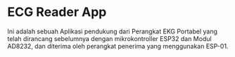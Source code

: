 <h1>ECG Reader App</h1>
Ini adalah sebuah Aplikasi pendukung dari Perangkat EKG Portabel yang telah dirancang sebelumnya dengan mikrokontroller ESP32 dan Modul AD8232, dan diterima oleh perangkat penerima yang menggunakan ESP-01.
